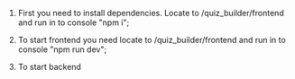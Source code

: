 1. First you need to install dependencies. Locate to /quiz_builder/frontend and run in to console "npm i";

2. To start frontend you need locate to /quiz_builder/frontend and run in to console "npm run dev";

3. To start backend